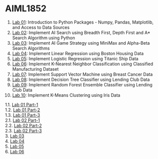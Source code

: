 # AIML1852

1. [Lab 01](https://github.com/kirankumareranki/AIML-2025/blob/main/AIML_A1.pdf): Introduction to Python Packages - Numpy, Pandas, Matplotlib, and Access to Data Sources
2. [Lab 02](https://github.com/kirankumareranki/AIML-2025/blob/main/AIML_A2.pdf): Implement AI Search using Breadth First, Depth First and A* Search Algorithm using Python
3. [Lab 03](https://github.com/kirankumareranki/AIML-2025/blob/main/AIML_A3.pdf): Implement AI Game Strategy using MiniMax and Alpha-Beta Search Algorithms
4. [Lab 04](https://github.com/kirankumareranki/AIML-2025/blob/main/AIML_A4.pdf): Implement Linear Regression using Boston Housing Data
5. [Lab 05](https://github.com/kirankumareranki/AIML-2025/blob/main/AIML_A5.pdf): Implement Logistic Regression using Titanic Ship Data
6. [Lab 06](https://github.com/kirankumareranki/AIML-2025/blob/main/AIML_A6.pdf): Implement K-Nearest Neighbor Classification using Classified Manufacturing Dataset
7. [Lab 07](https://github.com/kirankumareranki/AIML-2025/blob/main/AIML_A7.pdf): Implement Support Vector Machine using Breast Cancer Data
8. [Lab 08](https://github.com/kirankumareranki/AIML-2025/blob/main/AIML_A8.pdf): Implement Decision Tree Classifier using Lending Club Data
9. [Lab 09](https://github.com/kirankumareranki/AIML-2025/blob/main/AIML_A9.pdf): Implement Random Forest Ensemble Classifier using Lending Club Data
10. [Lab 10](https://github.com/kirankumareranki/AIML-2025/blob/main/AIML_A10.pdf): Implement K-Means Clustering using Iris Data



1.1. [Lab 01 Part-1](https://github.com/2303a51852/AIML1852/blob/main/Lab01_sol_1.ipynb)<br>
1.2. [Lab 01 Part-2](https://github.com/2303a51852/AIML1852/blob/main/Lab01_sol_2.ipynb)<br>
1.3. [Lab 01 Part-3](https://github.com/2303a51852/AIML1852/blob/main/Lab01_sol_3.ipynb)<br>
2.1. [Lab 02 Part-1](https://github.com/2303a51852/AIML1852/blob/main/Lab02_Part-1.ipynb)<br>
2.2. [Lab 02 Part-2](https://github.com/2303a51852/AIML1852/blob/main/Lab02_Part-2.ipynb)<br>
2.3. [Lab 02 Part-3](https://github.com/2303a51852/AIML1852/blob/main/Lab02_Part-3.ipynb)<br>
3. [Lab 03](https://github.com/2303a51852/AIML1852/blob/main/Lab03_AIML.ipynb)<br>
4. [Lab 04](https://github.com/2303a51852/AIML1852/blob/main/Lab04_AIML.ipynb)<br>
5. [Lab 05](https://github.com/2303a51852/AIML1852/blob/main/Lab05_AIML.ipynb)<br>
6. [Lab 06](https://github.com/2303a51852/AIML1852/blob/main/Lab06_AIML.ipynb)<br>
